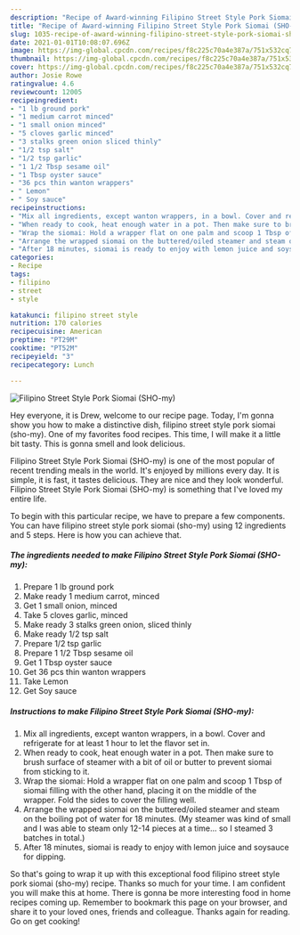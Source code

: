 ```yaml
---
description: "Recipe of Award-winning Filipino Street Style Pork Siomai (SHO-my)"
title: "Recipe of Award-winning Filipino Street Style Pork Siomai (SHO-my)"
slug: 1035-recipe-of-award-winning-filipino-street-style-pork-siomai-sho-my
date: 2021-01-01T10:08:07.696Z
image: https://img-global.cpcdn.com/recipes/f8c225c70a4e387a/751x532cq70/filipino-street-style-pork-siomai-sho-my-recipe-main-photo.jpg
thumbnail: https://img-global.cpcdn.com/recipes/f8c225c70a4e387a/751x532cq70/filipino-street-style-pork-siomai-sho-my-recipe-main-photo.jpg
cover: https://img-global.cpcdn.com/recipes/f8c225c70a4e387a/751x532cq70/filipino-street-style-pork-siomai-sho-my-recipe-main-photo.jpg
author: Josie Rowe
ratingvalue: 4.6
reviewcount: 12005
recipeingredient:
- "1 lb ground pork"
- "1 medium carrot minced"
- "1 small onion minced"
- "5 cloves garlic minced"
- "3 stalks green onion sliced thinly"
- "1/2 tsp salt"
- "1/2 tsp garlic"
- "1 1/2 Tbsp sesame oil"
- "1 Tbsp oyster sauce"
- "36 pcs thin wanton wrappers"
- " Lemon"
- " Soy sauce"
recipeinstructions:
- "Mix all ingredients, except wanton wrappers, in a bowl. Cover and refrigerate for at least 1 hour to let the flavor set in."
- "When ready to cook, heat enough water in a pot. Then make sure to brush surface of steamer with a bit of oil or butter to prevent siomai from sticking to it."
- "Wrap the siomai: Hold a wrapper flat on one palm and scoop 1 Tbsp of siomai filling with the other hand, placing it on the middle of the wrapper. Fold the sides to cover the filling well."
- "Arrange the wrapped siomai on the buttered/oiled steamer and steam on the boiling pot of water for 18 minutes. (My steamer was kind of small and I was able to steam only 12-14 pieces at a time... so I steamed 3 batches in total.)"
- "After 18 minutes, siomai is ready to enjoy with lemon juice and soysauce for dipping."
categories:
- Recipe
tags:
- filipino
- street
- style

katakunci: filipino street style 
nutrition: 170 calories
recipecuisine: American
preptime: "PT29M"
cooktime: "PT52M"
recipeyield: "3"
recipecategory: Lunch

---
```



![Filipino Street Style Pork Siomai (SHO-my)](https://img-global.cpcdn.com/recipes/f8c225c70a4e387a/751x532cq70/filipino-street-style-pork-siomai-sho-my-recipe-main-photo.jpg)

Hey everyone, it is Drew, welcome to our recipe page. Today, I'm gonna show you how to make a distinctive dish, filipino street style pork siomai (sho-my). One of my favorites food recipes. This time, I will make it a little bit tasty. This is gonna smell and look delicious.



Filipino Street Style Pork Siomai (SHO-my) is one of the most popular of recent trending meals in the world. It's enjoyed by millions every day. It is simple, it is fast, it tastes delicious. They are nice and they look wonderful. Filipino Street Style Pork Siomai (SHO-my) is something that I've loved my entire life.


To begin with this particular recipe, we have to prepare a few components. You can have filipino street style pork siomai (sho-my) using 12 ingredients and 5 steps. Here is how you can achieve that.

<!--inarticleads1-->

##### The ingredients needed to make Filipino Street Style Pork Siomai (SHO-my):

1. Prepare 1 lb ground pork
1. Make ready 1 medium carrot, minced
1. Get 1 small onion, minced
1. Take 5 cloves garlic, minced
1. Make ready 3 stalks green onion, sliced thinly
1. Make ready 1/2 tsp salt
1. Prepare 1/2 tsp garlic
1. Prepare 1 1/2 Tbsp sesame oil
1. Get 1 Tbsp oyster sauce
1. Get 36 pcs thin wanton wrappers
1. Take  Lemon
1. Get  Soy sauce




<!--inarticleads2-->

##### Instructions to make Filipino Street Style Pork Siomai (SHO-my):

1. Mix all ingredients, except wanton wrappers, in a bowl. Cover and refrigerate for at least 1 hour to let the flavor set in.
1. When ready to cook, heat enough water in a pot. Then make sure to brush surface of steamer with a bit of oil or butter to prevent siomai from sticking to it.
1. Wrap the siomai: Hold a wrapper flat on one palm and scoop 1 Tbsp of siomai filling with the other hand, placing it on the middle of the wrapper. Fold the sides to cover the filling well.
1. Arrange the wrapped siomai on the buttered/oiled steamer and steam on the boiling pot of water for 18 minutes. (My steamer was kind of small and I was able to steam only 12-14 pieces at a time... so I steamed 3 batches in total.)
1. After 18 minutes, siomai is ready to enjoy with lemon juice and soysauce for dipping.




So that's going to wrap it up with this exceptional food filipino street style pork siomai (sho-my) recipe. Thanks so much for your time. I am confident you will make this at home. There is gonna be more interesting food in home recipes coming up. Remember to bookmark this page on your browser, and share it to your loved ones, friends and colleague. Thanks again for reading. Go on get cooking!
